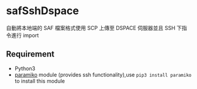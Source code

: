 safSshDspace
============

自動將本地端的 SAF 檔案格式使用 SCP 上傳至 DSPACE 伺服器並且 SSH 下指令進行 import

## Requirement

 * Python3
 * [paramiko](https://github.com/paramiko/paramiko) module (provides ssh functionality),use `pip3 install paramiko` to install this module
